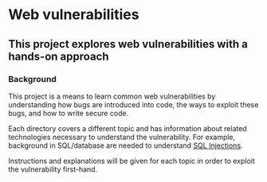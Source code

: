 # Web vulnerabilities #

## This project explores web vulnerabilities with a hands-on approach ##

### Background ###

This project is a means to learn common web vulnerabilities by understanding how
bugs are introduced into code, the ways to exploit these bugs, and how
to write secure code.

Each directory covers a different topic and has information about related
technologies necessary to understand the vulnerability. For example,
background in SQL/database are needed to understand [SQL Injections](https://github.com/eyalfoni/Vulnerabilities/tree/master/SQL_Injection).

Instructions and explanations will be given for each topic in order to exploit
the vulnerability first-hand.
